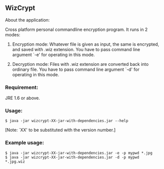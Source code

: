 ## WizCrypt

About the application:

Cross platform personal commandline encryption program. It runs in 2 modes:

1. Encryption mode: Whatever file is given as input, the same is encrypted, and saved with .wiz
   extension. You have to pass command line argument `-e' for operating in this mode.

2. Decryption mode: Files with .wiz extension are converted back into ordinary file. You have to pass command line argument `-d' for operating in this mode.

### Requirement:

JRE 1.6 or above.

### Usage:

```
$ java -jar wizcrypt-XX-jar-with-dependencies.jar --help
```

[Note: `XX' to be substituted with the version number.]

### Example usage:

```
$ java -jar wizcrypt-XX-jar-with-dependencies.jar -e -p mypwd *.jpg
$ java -jar wizcrypt-XX-jar-with-dependencies.jar -d -p mypwd *.jpg.wiz
```
